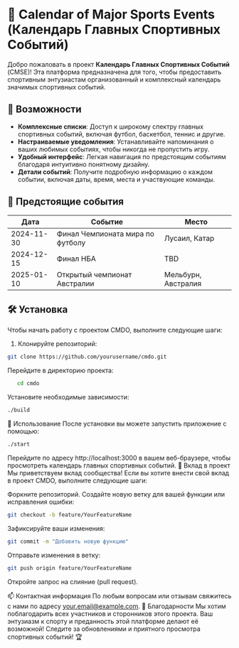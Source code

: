 # 📅 Calendar of Major Sports Events (Календарь Главных Спортивных Событий)

Добро пожаловать в проект **Календарь Главных Спортивных Событий** (CMSE)! Эта платформа предназначена для того, чтобы предоставить спортивным энтузиастам организованный и комплексный календарь значимых спортивных событий.

## 🚀 Возможности

- **Комплексные списки**: Доступ к широкому спектру главных спортивных событий, включая футбол, баскетбол, теннис и другие.
- **Настраиваемые уведомления**: Устанавливайте напоминания о ваших любимых событиях, чтобы никогда не пропустить игру.
- **Удобный интерфейс**: Легкая навигация по предстоящим событиям благодаря интуитивно понятному дизайну.
- **Детали событий**: Получите подробную информацию о каждом событии, включая даты, время, места и участвующие команды.

## 📅 Предстоящие события

| Дата       | Событие                   | Место              |
|------------|---------------------------|--------------------|
| 2024-11-30 | Финал Чемпионата мира по футболу | Лусаил, Катар     |
| 2024-12-15 | Финал НБА                | TBD                |
| 2025-01-10 | Открытый чемпионат Австралии | Мельбурн, Австралия |

## 🛠️ Установка

Чтобы начать работу с проектом CMDO, выполните следующие шаги:

1. Клонируйте репозиторий:
```bash
git clone https://github.com/yourusername/cmdo.git
```
       
Перейдите в директорию проекта:
  
```bash
   cd cmdo
```
Установите необходимые зависимости:

```bash
./build
```

📖 Использование
После установки вы можете запустить приложение с помощью:
  
```bash
./start
```

Перейдите по адресу http://localhost:3000 в вашем веб-браузере, чтобы просмотреть календарь главных спортивных событий.
🤝 Вклад в проект
Мы приветствуем вклад сообщества! Если вы хотите внести свой вклад в проект CMDO, выполните следующие шаги:

Форкните репозиторий.
Создайте новую ветку для вашей функции или исправления ошибки:

```bash
git checkout -b feature/YourFeatureName
```
    
Зафиксируйте ваши изменения:

```bash
git commit -m "Добавить новую функцию"
```
Отправьте изменения в ветку:
    
```bash
git push origin feature/YourFeatureName
```
Откройте запрос на слияние (pull request).

📫 Контактная информация
По любым вопросам или отзывам свяжитесь с нами по адресу your.email@example.com.
🌟 Благодарности
Мы хотим поблагодарить всех участников и сторонников этого проекта. Ваш энтузиазм к спорту и преданность этой платформе делают её возможной! Следите за обновлениями и приятного просмотра спортивных событий! 🏆

